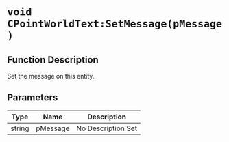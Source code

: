 # `void CPointWorldText:SetMessage(pMessage )`
## Function Description
Set the message on this entity.
## Parameters
Type|Name|Description
--|--|--
string|pMessage|No Description Set
